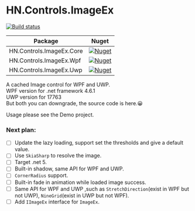 ﻿# HN.Controls.ImageEx
[![Build status](https://github.com/h82258652/HN.Controls.ImageEx/workflows/CI/badge.svg)](https://github.com/h82258652/HN.Controls.ImageEx/workflows/CI/badge.svg)

| Package | Nuget |
| - | - |
| HN.Controls.ImageEx.Core | [![Nuget](https://img.shields.io/nuget/v/HN.Controls.ImageEx.Core.svg)](https://www.nuget.org/packages/HN.Controls.ImageEx.Core) |
| HN.Controls.ImageEx.Wpf | [![Nuget](https://img.shields.io/nuget/v/HN.Controls.ImageEx.Wpf.svg)](https://www.nuget.org/packages/HN.Controls.ImageEx.Wpf) |
| HN.Controls.ImageEx.Uwp | [![Nuget](https://img.shields.io/nuget/v/HN.Controls.ImageEx.Uwp.svg)](https://www.nuget.org/packages/HN.Controls.ImageEx.Uwp) |

A cached Image control for WPF and UWP.  
WPF version for .net framework 4.6.1  
UWP version for 17763  
But both you can downgrade, the source code is here.😀

Usage please see the Demo project.  

### Next plan: 
- [ ] Update the lazy loading, support set the thresholds and give a default value.  
- [ ] Use ```SkiaSharp``` to resolve the image.  
- [ ] Target .net 5.  
- [ ] Built-in shadow, same API for WPF and UWP.  
- [ ] ```CornerRadius``` support.  
- [ ] Built-in fade in animation while loaded image success.  
- [ ] Same API for WPF and UWP ,such as ```StretchDirection```(exist in WPF but not UWP), ```NineGrid```(exist in UWP but not WPF).  
- [ ] Add ```IImageEx``` interface for ```ImageEx```.  